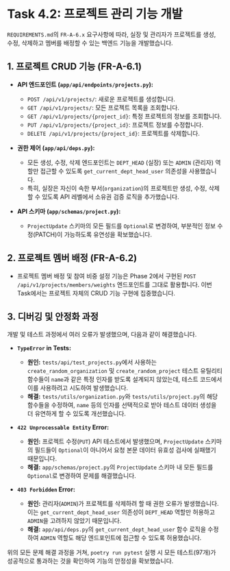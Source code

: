 # Task 4.2: 프로젝트 관리 기능 개발

`REQUIREMENTS.md`의 `FR-A-6.x` 요구사항에 따라, 실장 및 관리자가 프로젝트를 생성, 수정, 삭제하고 멤버를 배정할 수 있는 백엔드 기능을 개발했습니다.

## 1. 프로젝트 CRUD 기능 (FR-A-6.1)

- **API 엔드포인트 (`app/api/endpoints/projects.py`):**
    - `POST /api/v1/projects/`: 새로운 프로젝트를 생성합니다.
    - `GET /api/v1/projects/`: 모든 프로젝트 목록을 조회합니다.
    - `GET /api/v1/projects/{project_id}`: 특정 프로젝트의 정보를 조회합니다.
    - `PUT /api/v1/projects/{project_id}`: 프로젝트 정보를 수정합니다.
    - `DELETE /api/v1/projects/{project_id}`: 프로젝트를 삭제합니다.

- **권한 제어 (`app/api/deps.py`):**
    - 모든 생성, 수정, 삭제 엔드포인트는 `DEPT_HEAD` (실장) 또는 `ADMIN` (관리자) 역할만 접근할 수 있도록 `get_current_dept_head_user` 의존성을 사용했습니다.
    - 특히, 실장은 자신이 속한 부서(`organization`)의 프로젝트만 생성, 수정, 삭제할 수 있도록 API 레벨에서 소유권 검증 로직을 추가했습니다.

- **API 스키마 (`app/schemas/project.py`):**
    - `ProjectUpdate` 스키마의 모든 필드를 `Optional`로 변경하여, 부분적인 정보 수정(PATCH)이 가능하도록 유연성을 확보했습니다.

## 2. 프로젝트 멤버 배정 (FR-A-6.2)

- 프로젝트 멤버 배정 및 참여 비중 설정 기능은 Phase 2에서 구현된 `POST /api/v1/projects/members/weights` 엔드포인트를 그대로 활용합니다. 이번 Task에서는 프로젝트 자체의 CRUD 기능 구현에 집중했습니다.

## 3. 디버깅 및 안정화 과정

개발 및 테스트 과정에서 여러 오류가 발생했으며, 다음과 같이 해결했습니다.

- **`TypeError` in Tests:**
    - **원인:** `tests/api/test_projects.py`에서 사용하는 `create_random_organization` 및 `create_random_project` 테스트 유틸리티 함수들이 `name`과 같은 특정 인자를 받도록 설계되지 않았는데, 테스트 코드에서 이를 사용하려고 시도하여 발생했습니다.
    - **해결:** `tests/utils/organization.py`와 `tests/utils/project.py`의 해당 함수들을 수정하여, `name` 등의 인자를 선택적으로 받아 테스트 데이터 생성을 더 유연하게 할 수 있도록 개선했습니다.

- **`422 Unprocessable Entity` Error:**
    - **원인:** 프로젝트 수정(`PUT`) API 테스트에서 발생했으며, `ProjectUpdate` 스키마의 필드들이 `Optional`이 아니어서 요청 본문 데이터 유효성 검사에 실패했기 때문입니다.
    - **해결:** `app/schemas/project.py`의 `ProjectUpdate` 스키마 내 모든 필드를 `Optional`로 변경하여 문제를 해결했습니다.

- **`403 Forbidden` Error:**
    - **원인:** 관리자(`ADMIN`)가 프로젝트를 삭제하려 할 때 권한 오류가 발생했습니다. 이는 `get_current_dept_head_user` 의존성이 `DEPT_HEAD` 역할만 허용하고 `ADMIN`을 고려하지 않았기 때문입니다.
    - **해결:** `app/api/deps.py`의 `get_current_dept_head_user` 함수 로직을 수정하여 `ADMIN` 역할도 해당 엔드포인트에 접근할 수 있도록 허용했습니다.

위의 모든 문제 해결 과정을 거쳐, `poetry run pytest` 실행 시 모든 테스트(97개)가 성공적으로 통과하는 것을 확인하여 기능의 안정성을 확보했습니다.

